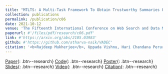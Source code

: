 ```yaml
---
title: "MTLTS: A Multi-Task Framework To Obtain Trustworthy Summaries From Crisis-Related Microblogs"
collection: publications
permalink: /publication/c06
date: 2021-10-12
venue: 'The Fifteenth International Conference on Web Search and Data Mining, WSDM 2022'
paperurl: #'/files/pdf/research/c06.pdf'
link: #'https://arxiv.org/abs/2105.03983'
github: #'https://github.com/atharva-naik/VADEC'
citation: '<b>Rajdeep Mukherjee</b>, Uppada Vishnu, Hari Chandana Peruri, Sourangshu Bhattacharya, Koustav Rudra, Pawan Goyal, Niloy Ganguly'
---
```

[Paper](/files/pdf/research/c06.pdf){: .btn--research} [Code](https://github.com/rajdeep345/MTLTS){: .btn--research} [Poster](/files/pdf/research/MTLTS_WSDM2022_fp870_Poster.pdf){: .btn--research} [Slides](https://docs.google.com/presentation/d/e/2PACX-1vRErrVbF5LqEE1oM2OO_mcvbgKc2nSoOjZ42WLx9ckwiQ-jc4ZKM-JJlH4nKf3VkUL5Q71tMvplc-O-/pub?start=false&loop=false&delayms=10000){: .btn--research} [Video](https://files.atypon.com/acm/cd7aa8b12948edfbb3d9260b4d706c7c){: .btn--research} [Citation](https://dl.acm.org/doi/10.1145/3488560.3498536){: .btn--research}
